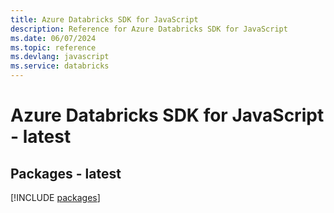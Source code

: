 ```yaml
---
title: Azure Databricks SDK for JavaScript
description: Reference for Azure Databricks SDK for JavaScript
ms.date: 06/07/2024
ms.topic: reference
ms.devlang: javascript
ms.service: databricks
---
```

# Azure Databricks SDK for JavaScript - latest
## Packages - latest
[!INCLUDE [packages](databricks-index.md)]